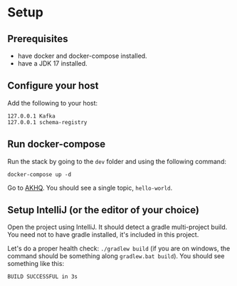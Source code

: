 # Setup

## Prerequisites

* have docker and docker-compose installed.
* have a JDK 17 installed.

## Configure your host

Add the following to your host:

```text
127.0.0.1 Kafka
127.0.0.1 schema-registry
```

## Run docker-compose

Run the stack by going to the `dev` folder and using the following command:

`docker-compose up -d`

Go to [AKHQ](http://localhost:8085/ui). You should see a single topic, `hello-world`.

## Setup IntelliJ (or the editor of your choice)

Open the project using IntelliJ. It should detect a gradle multi-project build. You need not to have gradle
installed,
it's included in this project.

Let's do a proper health check: `./gradlew build` (if you are on windows, the command should be something along `gradlew.bat build`).
You should see something like this:
```shell
BUILD SUCCESSFUL in 3s
```
